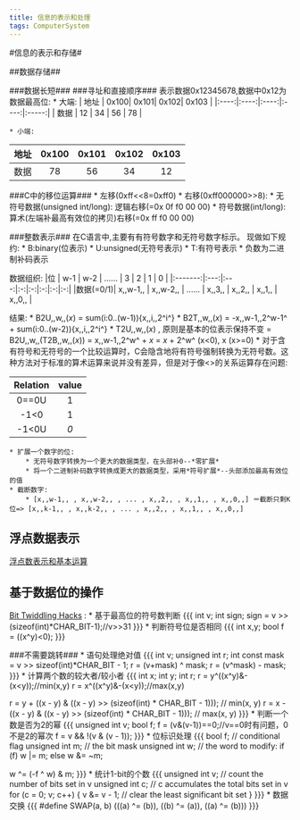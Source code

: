 ```yaml
---
title: 信息的表示和处理
tags: ComputerSystem
---
```


#信息的表示和存储#

##数据存储##

###数据长短###
###寻址和直接顺序###
表示数据0x12345678,数据中0x12为数据最高位:
    * 大端:
| 地址 | 0x100| 0x101| 0x102| 0x103 |
|:----:|:----:|:----:|:----:|:-----:|
| 数据 |  12  |  34  |  56  |  78   |

    * 小端:
| 地址 | 0x100| 0x101| 0x102| 0x103 |
|:----:|:----:|:----:|:----:|:-----:|
| 数据 |  78  |  56  |  34  |  12   |

###C中的移位运算###
    * 左移(0xff<<8=0xff0)
    * 右移(0xff000000>>8):
        * 无符号数据(unsigned int/long): 逻辑右移(=0x 0f f0 00 00)
        * 符号数据(int/long): 算术(左端补最高有效位的拷贝)右移(=0x ff f0 00 00)

###整数表示###
在C语言中,主要有有符号数字和无符号数字标示。
现做如下规约:
    * B:binary(位表示)
    * U:unsigned(无符号表示)
    * T:有符号表示
    * 负数为二进制补码表示

数据组织:
|位        | w-1 | w-2 | ...... | 3 | 2 | 1 | 0 |
|:-------:|:---:|:---:|:-:|:-:|:-:|:-:|:-:|
|数据(=0/1)| x,,w-1,, | x,,w-2,, | ...... | x,,3,, | x,,2,, | x,,1,, | x,,0,, |

结果:
    * B2U,,w,,(*x*) = sum(i:0..(w-1)){x,,i,,2^i^}
    * B2T,,w,,(*x*) = -x,,w-1,,2^w-1^ + sum(i:0..(w-2)){x,,i,,2^i^}
    * T2U,,w,,(*x*) , 原则是基本的位表示保持不变 = B2U,,w,,(T2B,,w,,(*x*)) = x,,w-1,,2^w^ + *x* = *x* + 2^w^ (x<0), x (x>=0)
    * 对于含有符号和无符号的一个比较运算时，C会隐含地将有符号强制转换为无符号数。这种方法对于标准的算术运算来说并没有差异，但是对于像<>的关系运算存在问题:

| Relation |   value   |
|:--:|:--:|
| 0==0U |   1   |
| -1<0  |   1   |
| -1<0U |   *0* |

    * 扩展一个数字的位:
        * 无符号数字转换为一个更大的数据类型，在头部补0--*零扩展*
        * 将一个二进制补码数字转换成更大的数据类型，采用*符号扩展*--头部添加最高有效位的值
    * 截断数字:
        * [x,,w-1,, , x,,w-2,, , ... , x,,2,, , x,,1,, , x,,0,,] ＝截断只剩K位=> [x,,k-1,, , x,,k-2,, , ... , x,,2,, , x,,1,, , x,,0,,]

## 浮点数据表示 ##
[浮点数表示和基本运算](http://www.cnblogs.com/FlyingBread/archive/2009/02/15/660206.html)

## 基于数据位的操作 ##
[Bit Twiddling Hacks](http://graphics.stanford.edu/~seander/bithacks.html) :
    * 基于最高位的符号数判断
{{{
int v;
int sign;
sign = v >> (sizeof(int)*CHAR_BIT-1);//v>>31
}}}
    * 判断符号位是否相同
{{{
int x,y;
bool f = ((x^y)<0);
}}}

###不需要跳转###
    * 语句处理绝对值
{{{ 
int v;
unsigned int r;
int const mask = v >> sizeof(int)*CHAR_BIT - 1;
r = (v+mask) ^ mask;
r = (v^mask) - mask;
}}}
    * 计算两个数的较大者/较小者
{{{ 
int x;
int y;
int r;
r = y^((x^y)&-(x<y));//min(x,y)
r = x^((x^y)&-(x<y));//max(x,y)

r = y + ((x - y) & ((x - y) >> (sizeof(int) * CHAR_BIT - 1))); // min(x, y)
r = x - ((x - y) & ((x - y) >> (sizeof(int) * CHAR_BIT - 1))); // max(x, y)
}}}
    * 判断一个数是否为2的幂
{{{ 
unsigned int v;
bool f;
f = (v&(v-1))==0;//v==0时有问题，0不是2的幂次
f = v && !(v & (v - 1));
}}}
    * 位标识处理
{{{ 
bool f;         // conditional flag
unsigned int m; // the bit mask
unsigned int w; // the word to modify:  if (f) w |= m; else w &= ~m;

w ^= (-f ^ w) & m;
}}}
    * 统计1-bit的个数
{{{ 
unsigned int v; // count the number of bits set in v
unsigned int c; // c accumulates the total bits set in v
for (c = 0; v; c++)
{
  v &= v - 1; // clear the least significant bit set
}
}}}
    * 数据交换
{{{ 
#define SWAP(a, b) (((a) ^= (b)), ((b) ^= (a)), ((a) ^= (b)))
}}}
